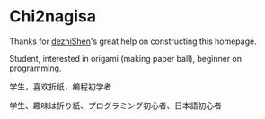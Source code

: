 # Chi2nagisa


Thanks for [dezhiShen](https://github.com/dezhiShen)'s great help on constructing this homepage.


Student, interested in origami (making paper ball), beginner on programming.


学生，喜欢折纸，编程初学者


学生、趣味は折り紙、プログラミング初心者、日本語初心者
